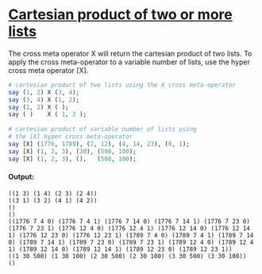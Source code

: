 [1]: http://rosettacode.org/wiki/Cartesian_product_of_two_or_more_lists

# [Cartesian product of two or more lists][1]

The cross meta operator X will return the cartesian product of two lists. To apply the cross meta-operator to a variable number of lists, use the hyper cross meta operator [X].

```perl
# cartesian product of two lists using the X cross meta-operator
say (1, 2) X (3, 4);
say (3, 4) X (1, 2);
say (1, 2) X ( );
say ( )    X ( 1, 2 );
 
# cartesian product of variable number of lists using
# the [X] hyper cross meta-operator
say [X] (1776, 1789), (7, 12), (4, 14, 23), (0, 1);
say [X] (1, 2, 3), (30), (500, 100);
say [X] (1, 2, 3), (),   (500, 100);
```

#### Output:
```
((1 3) (1 4) (2 3) (2 4))
((3 1) (3 2) (4 1) (4 2))
()
()
((1776 7 4 0) (1776 7 4 1) (1776 7 14 0) (1776 7 14 1) (1776 7 23 0) (1776 7 23 1) (1776 12 4 0) (1776 12 4 1) (1776 12 14 0) (1776 12 14 1) (1776 12 23 0) (1776 12 23 1) (1789 7 4 0) (1789 7 4 1) (1789 7 14 0) (1789 7 14 1) (1789 7 23 0) (1789 7 23 1) (1789 12 4 0) (1789 12 4 1) (1789 12 14 0) (1789 12 14 1) (1789 12 23 0) (1789 12 23 1))
((1 30 500) (1 30 100) (2 30 500) (2 30 100) (3 30 500) (3 30 100))
()
```